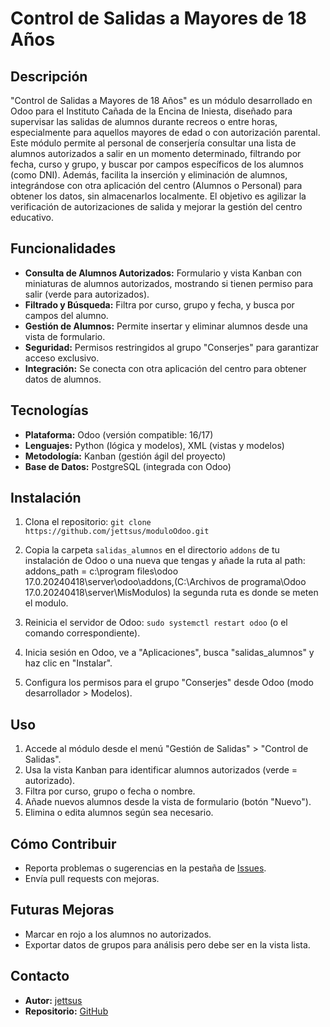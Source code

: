 # Control de Salidas a Mayores de 18 Años

## Descripción
"Control de Salidas a Mayores de 18 Años" es un módulo desarrollado en Odoo para el Instituto Cañada de la Encina de Iniesta, diseñado para supervisar las salidas de alumnos durante recreos o entre horas, especialmente para aquellos mayores de edad o con autorización parental. Este módulo permite al personal de conserjería consultar una lista de alumnos autorizados a salir en un momento determinado, filtrando por fecha, curso y grupo, y buscar por campos específicos de los alumnos (como DNI). Además, facilita la inserción y eliminación de alumnos, integrándose con otra aplicación del centro (Alumnos o Personal) para obtener los datos, sin almacenarlos localmente. El objetivo es agilizar la verificación de autorizaciones de salida y mejorar la gestión del centro educativo.

## Funcionalidades
- **Consulta de Alumnos Autorizados:** Formulario y vista Kanban con miniaturas de alumnos autorizados, mostrando si tienen permiso para salir (verde para autorizados).
- **Filtrado y Búsqueda:** Filtra por curso, grupo y fecha, y busca por campos del alumno.
- **Gestión de Alumnos:** Permite insertar y eliminar alumnos desde una vista de formulario.
- **Seguridad:** Permisos restringidos al grupo "Conserjes" para garantizar acceso exclusivo.
- **Integración:** Se conecta con otra aplicación del centro para obtener datos de alumnos.

## Tecnologías
- **Plataforma:** Odoo (versión compatible: 16/17)
- **Lenguajes:** Python (lógica y modelos), XML (vistas y modelos)
- **Metodología:** Kanban (gestión ágil del proyecto)
- **Base de Datos:** PostgreSQL (integrada con Odoo)

## Instalación
1. Clona el repositorio: `git clone https://github.com/jettsus/moduloOdoo.git`
2. Copia la carpeta `salidas_alumnos` en el directorio `addons` de tu instalación de Odoo o una nueva que tengas y añade la ruta al path:
addons_path = c:\program files\odoo 17.0.20240418\server\odoo\addons,(C:\Archivos de programa\Odoo 17.0.20240418\server\MisModulos)
la segunda ruta es donde se meten el modulo.

3. Reinicia el servidor de Odoo: `sudo systemctl restart odoo` (o el comando correspondiente).
4. Inicia sesión en Odoo, ve a "Aplicaciones", busca "salidas_alumnos" y haz clic en "Instalar".
5. Configura los permisos para el grupo "Conserjes" desde Odoo (modo desarrollador > Modelos).

## Uso
1. Accede al módulo desde el menú "Gestión de Salidas" > "Control de Salidas".
2. Usa la vista Kanban para identificar alumnos autorizados (verde = autorizado).
3. Filtra por curso, grupo o fecha o nombre.
4. Añade nuevos alumnos desde la vista de formulario (botón "Nuevo").
5. Elimina o edita alumnos según sea necesario.

## Cómo Contribuir
- Reporta problemas o sugerencias en la pestaña de [Issues](https://github.com/jettsus/control-salidas-odoo/issues).
- Envía pull requests con mejoras.

## Futuras Mejoras
- Marcar en rojo a los alumnos no autorizados.
- Exportar datos de grupos para análisis pero debe ser en la vista lista.

## Contacto
- **Autor:** [jettsus](mailto:jettsusc0c@gmail.com)
- **Repositorio:** [GitHub](https://github.com/jettsus/moduloOdoo)

